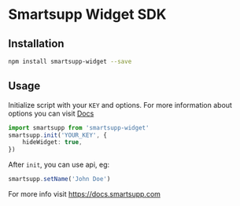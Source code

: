 # Smartsupp Widget SDK

## Installation

```bash
npm install smartsupp-widget --save
```

## Usage

Initialize script with your `KEY` and options. For more information about options you can visit [Docs](https://docs.smartsupp.com/chat-box/configuration/)

```typescript
import smartsupp from 'smartsupp-widget'
smartsupp.init('YOUR_KEY', {
    hideWidget: true,
})
```

After `init`, you can use api, eg:

```typescript
smartsupp.setName('John Doe')
```

For more info visit https://docs.smartsupp.com
